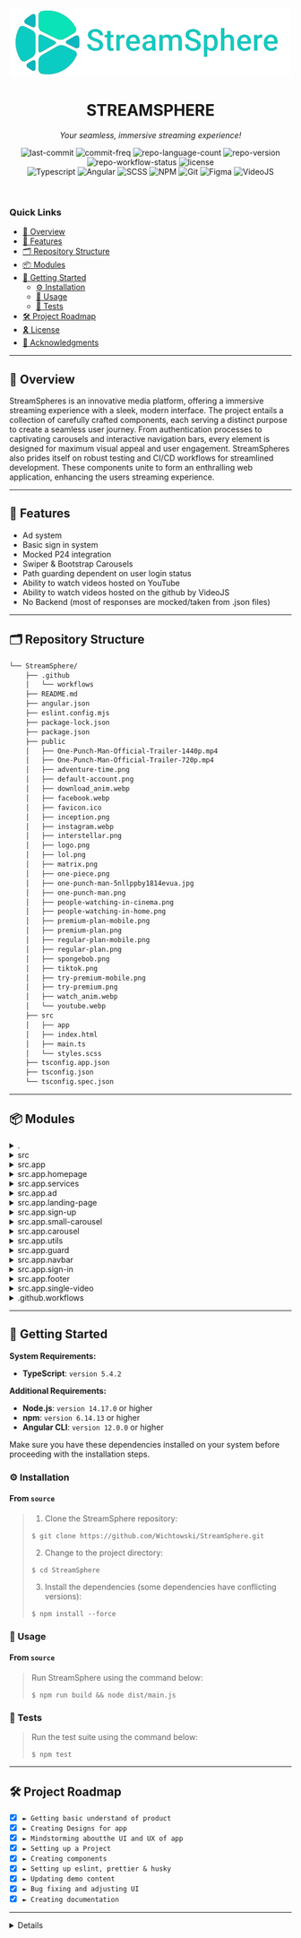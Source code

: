 <p align="center">
  <img src="public/logo.png" alt="project-logo">
</p>
<p align="center">
    <h1 align="center">STREAMSPHERE</h1>
</p>
<p align="center">
    <em>Your seamless, immersive streaming experience!</em>
</p>
<p align="center">
	<img src="https://img.shields.io/github/last-commit/wichtowski/StreamSphere" alt="last-commit">
	<img src="https://img.shields.io/github/commit-activity/w/wichtowski/StreamSphere" alt="commit-freq">
	<img src="https://img.shields.io/github/languages/count/wichtowski/StreamSphere" alt="repo-language-count">
	<img src="https://img.shields.io/github/commit-activity/w/wichtowski/StreamSphere" alt="repo-version">
	<img src="https://img.shields.io/github/actions/workflow/status/wichtowski/StreamSphere/main.yml" alt="repo-workflow-status">
	<img src="https://img.shields.io/github/license/wichtowski/StreamSphere" alt="license">
  <br/>
	<img src="https://img.shields.io/badge/TypeScript-3178C6?style=for-the-badge&logo=Typescript&logoColor=FFFFFF" alt="Typescript">
	<img src="https://img.shields.io/badge/Angular-DD0031?style=for-the-badge&logo=angular&logoColor=white" alt="Angular">
	<img src="https://img.shields.io/badge/Sass-CC6699?style=for-the-badge&logo=sass&logoColor=white" alt="SCSS">
	<img src="https://img.shields.io/badge/npm-CB3837?style=for-the-badge&logo=npm&logoColor=white" alt="NPM">
	<img src="https://img.shields.io/badge/GIT-E44C30?style=for-the-badge&logo=git&logoColor=white" alt="Git">
	<img src="https://img.shields.io/badge/Figma-F24E1E?style=for-the-badge&logo=figma&logoColor=white" alt="Figma">
	<img src="https://img.shields.io/badge/VideoJS-000000?style=for-the-badge&logoColor=FFFFFF" alt="VideoJS">
<p>
<p align="center">
	<!-- default option, no dependency badges. -->
</p>
<br><!-- TABLE OF CONTENTS -->

<h3>Quick Links</h3>

- [📍 Overview](#-overview)
- [🧩 Features](#-features)
- [🗂️ Repository Structure](#️-repository-structure)
- [📦 Modules](#-modules)
- [🚀 Getting Started](#-getting-started)
  - [⚙️ Installation](#️-installation)
  - [🤖 Usage](#-usage)
  - [🧪 Tests](#-tests)
- [🛠 Project Roadmap](#-project-roadmap)
- [🎗 License](#-license)
- [🔗 Acknowledgments](#-acknowledgments)
<hr>

## 📍 Overview

StreamSpheres is an innovative media platform, offering a immersive streaming experience with a sleek, modern interface. The project entails a collection of carefully crafted components, each serving a distinct purpose to create a seamless user journey. From authentication processes to captivating carousels and interactive navigation bars, every element is designed for maximum visual appeal and user engagement. StreamSpheres also prides itself on robust testing and CI/CD workflows for streamlined development. These components unite to form an enthralling web application, enhancing the users streaming experience.

---

## 🧩 Features

- Ad system
- Basic sign in system
- Mocked P24 integration
- Swiper & Bootstrap Carousels
- Path guarding dependent on user login status
- Ability to watch videos hosted on YouTube
- Ability to watch videos hosted on the github by VideoJS
- No Backend (most of responses are mocked/taken from .json files)

---

## 🗂️ Repository Structure

```sh
└── StreamSphere/
    ├── .github
    │   └── workflows
    ├── README.md
    ├── angular.json
    ├── eslint.config.mjs
    ├── package-lock.json
    ├── package.json
    ├── public
    │   ├── One-Punch-Man-Official-Trailer-1440p.mp4
    │   ├── One-Punch-Man-Official-Trailer-720p.mp4
    │   ├── adventure-time.png
    │   ├── default-account.png
    │   ├── download_anim.webp
    │   ├── facebook.webp
    │   ├── favicon.ico
    │   ├── inception.png
    │   ├── instagram.webp
    │   ├── interstellar.png
    │   ├── logo.png
    │   ├── lol.png
    │   ├── matrix.png
    │   ├── one-piece.png
    │   ├── one-punch-man-5nllppby1814evua.jpg
    │   ├── one-punch-man.png
    │   ├── people-watching-in-cinema.png
    │   ├── people-watching-in-home.png
    │   ├── premium-plan-mobile.png
    │   ├── premium-plan.png
    │   ├── regular-plan-mobile.png
    │   ├── regular-plan.png
    │   ├── spongebob.png
    │   ├── tiktok.png
    │   ├── try-premium-mobile.png
    │   ├── try-premium.png
    │   ├── watch_anim.webp
    │   └── youtube.webp
    ├── src
    │   ├── app
    │   ├── index.html
    │   ├── main.ts
    │   └── styles.scss
    ├── tsconfig.app.json
    ├── tsconfig.json
    └── tsconfig.spec.json
```

---

## 📦 Modules

<details closed><summary>.</summary>

| File                                                                                                | Summary                                                                                                                                                                                                                                                                                                                                                                                                                                                                                                                                                                                                                                                                                                                                                    |
| ---                                                                                                 | ---                                                                                                                                                                                                                                                                                                                                                                                                                                                                                                                                                                                                                                                                                                                                                        |
| [package.json](https://github.com/Wichtowski/StreamSphere/blob/main/package.json)             | StreamSpheres package.json is a pivotal config file, orchestrating script execution and managing project dependencies. It launches and serves the Angular application, enforcing linting rules and formatting standards, while also preparing it for distribution.                                                                                                                                                                                                                                                                                                                                                                                                                                                                                         |
| [tsconfig.spec.json](https://github.com/Wichtowski/StreamSphere/blob/main/tsconfig.spec.json) | Speculations is configured by tsconfig.spec.json, streamlining compilation for Angular specs, and facilitating Jasmine tests. It specifies output directory and dependencies, including Jasmine for efficient testing suites.                                                                                                                                                                                                                                                                                                                                                                                                                                                                                                                              |
| [tsconfig.json](https://github.com/Wichtowski/StreamSphere/blob/main/tsconfig.json)           | Settings configure the TypeScript compiler for this repository, offering strict type-checking and enhancing compatibility across modules, while enabling Angular features. It sets compilation defaults, ensuring seamless development with enhanced error detection.                                                                                                                                                                                                                                                                                                                                                                                                                                                                                      |
| [angular.json](https://github.com/Wichtowski/StreamSphere/blob/main/angular.json)             | Angular configuration file, angular.json, is the repositorys command center, detailing project architecture, defining builds, and specifying sources for the StreamSphere app. Its a roadmap for the development process.                                                                                                                                                                                                                                                                                                                                                                                                                                                                                                                                  |
| [tsconfig.app.json](https://github.com/Wichtowski/StreamSphere/blob/main/tsconfig.app.json)   | The tsconfig.app.json schema outlines Angular compilation settings, specifying the TypeScript compiler options and output directory for the application codebase. Its a pivotal configuration file that ensures seamless and tailored compilation for the StreamSphere repository.                                                                                                                                                                                                                                                                                                                                                                                                                                                                         |
| [eslint.config.mjs](https://github.com/Wichtowski/StreamSphere/blob/main/eslint.config.mjs)   | Enhancing code quality, this ESLint config meticulously curates rules for ts scripts. Ignoring specific dirs, it focuses on functionality, ensuring consistency and excellence—a strict no-unused-vars policy and TypeScript definitions are key attributes.                                                                                                                                                                                                                                                                                                                                                                                                                                                                                               |

</details>

<details closed><summary>src</summary>

| File                                                                                      | Summary                                                                                                                                                                                                                           |
| ---                                                                                       | ---                                                                                                                                                                                                                               |
| [index.html](https://github.com/Wichtowski/StreamSphere/blob/main/src/index.html)   | The window to the streaming world, boasting a responsive layout, is a viewers portal with a sleek Bootstrap-powered interface and a dark theme option, enhancing user experience right from the outset.                           |
| [main.ts](https://github.com/Wichtowski/StreamSphere/blob/main/src/main.ts)         | StreamSpheres main script launches the entire Angular application with a bootstrap function, initializing the AppComponent & configuration, directly impacting what users see when visiting the webpage. Its a vital entry point. |
| [styles.scss](https://github.com/Wichtowski/StreamSphere/blob/main/src/styles.scss) | Styling centralization begins with styles.scss. Users can add global styles or import other files, streamlining their web app's aesthetic management and ensuring a consistent look across pages.                                 |

</details>

<details closed><summary>src.app</summary>

| File                                                                                                              | Summary                                                                                                                                                                                                                                                                                                                 |
| ---                                                                                                               | ---                                                                                                                                                                                                                                                                                                                     |
| [app.component.scss](https://github.com/Wichtowski/StreamSphere/blob/main/src/app/app.component.scss)       | StreamSpheres app gains its appealing aesthetic from app.component.scss, styling the interface with carefully selected themes, creating a visually captivating user experience and seamlessly integrating variables for a cohesive design.                                                                              |
| [app.component.ts](https://github.com/Wichtowski/StreamSphere/blob/main/src/app/app.component.ts)           | StreamSpheres app component is a pivotal interface that manages user authentication status, enhancing usability with dynamic content based on login status, and facilitating seamless integration with the routing system for a streamlined user experience.                                                            |
| [app.component.html](https://github.com/Wichtowski/StreamSphere/blob/main/src/app/app.component.html)       | StreamSpheres app.component.html acts as a dynamic outlet for displaying the main app content. It serves as a placeholder with comments outlining key sections, ready for tailoring the user interface. This file is central to the structure and sets the stage for the applications unique content and functionality. |
| [app.module.ts](https://github.com/Wichtowski/StreamSphere/blob/main/src/app/app.module.ts)                 | The apps main module sets the stage for an Angular application with essential components. It lays out the framework for navigation, forms, routing, and carefully selects UI elements, forming the backbone of the parent repositorys viewer engagement strategy.                                                       |
| [app.config.ts](https://github.com/Wichtowski/StreamSphere/blob/main/src/app/app.config.ts)                 | Configuration defines Angular apps backbone, boosting performance with router & zone change detection providers for seamless navigation and efficient event handling. This central file structures the repositorys front-end, paving way for an immersive user experience.                                              |
| [app.routes.ts](https://github.com/Wichtowski/StreamSphere/blob/main/src/app/app.routes.ts)                 | The App Routing Module navigates users through various pages, such as signIn, signUp, browsing options, and video content. With authentication guards, it ensures secure access to certain sections, enhancing the user experience while adhering to strict routing configurations.                                     |
| [variables.scss](https://github.com/Wichtowski/StreamSphere/blob/main/src/app/variables.scss)               | Color codes, background colors, border colors, and spacing. These variables enhance the themes versatility, offering a unified approach to aesthetic adjustments.                                                                                                                                                       |
| [mixins.scss](https://github.com/Wichtowski/StreamSphere/blob/main/src/app/mixins.scss)                     | The *style mixer* file enhances StreamSpheres front-end appeal, offering text enhancements with mixing boards for fonts, colors, and animations—a recipe for engaging visuals. Its a styling tool kit!                                                                                                                 |

</details>

<details closed><summary>src.app.homepage</summary>

| File                                                                                                                                 | Summary                                                                                                                                                                                                                                                             |
| ---                                                                                                                                  | ---                                                                                                                                                                                                                                                                 |
| [homepage.component.ts](https://github.com/Wichtowski/StreamSphere/blob/main/src/app/homepage/homepage.component.ts)           | The HomepageComponent ts file is crucial for rendering the StreamSphere web applications dynamic and interactive homepage. It imports and assembles various components to create a visually appealing, engaging interface, facilitating a seamless user experience. |
| [homepage.component.html](https://github.com/Wichtowski/StreamSphere/blob/main/src/app/homepage/homepage.component.html)       | The homepage component HTML meticulously crafts the layouts foundation, skillfully ordering key elements like a conductor. It orchestrates a harmonious display of essential components, setting the stage for an engaging user experience.                         |
| [homepage.component.scss](https://github.com/Wichtowski/StreamSphere/blob/main/src/app/homepage/homepage.component.scss)       | Elevating StreamSpheres aesthetic appeal, this component stylizes the homepage, enhancing user experience with a sleek, modern design that seamlessly integrates captivating visuals for an engaging interface.                                                     |
</details>

<details closed><summary>src.app.services</summary>

| File                                                                                                                                   | Summary                                                                                                                                                                                                                                                                                                                            |
| ---                                                                                                                                    | ---                                                                                                                                                                                                                                                                                                                                |
| [local-storage.service.ts](https://github.com/Wichtowski/StreamSphere/blob/main/src/app/services/local-storage.service.ts)       | StorageService makes data persistence straightforward, offering methods to set, clear, and retrieve user data from local storage, enhancing user experience and developer productivity.                                                                                                                                            |
| [password-hashing.service.ts](https://github.com/Wichtowski/StreamSphere/blob/main/src/app/services/password-hashing.service.ts) | Security is paramount! The PasswordHashingService ensures passwords are securely hashed and compared, guarding against breaches with salt and pepper. Its an essential tool for the repositorys authentication and protection.                                                                                                     |
| [auth.service.ts](https://github.com/Wichtowski/StreamSphere/blob/main/src/app/services/auth.service.ts)                         | Security is paramount! The auth service verifies user data against a secure local database and enables sign-in functionality, safeguarding access with hashed passwords and stringent authentication. It offers convenient log-out and easy access to user info, forming the stronghold of the applications security architecture. |
| [session.service.ts](https://github.com/Wichtowski/StreamSphere/blob/main/src/app/services/session.service.ts)                   | Simplifies session state control and retrieval using Angulars root scope, enabling efficient management of user sessions with a focus on security and ease of use. It offers methods to set, get, and manage session states, enhancing the user experience.                                                                        |

</details>

<details closed><summary>src.app.ad</summary>

| File                                                                                                               | Summary                                                                                                                                                                                                                                                                                 |
| ---                                                                                                                | ---                                                                                                                                                                                                                                                                                     |
| [ad.component.ts](https://github.com/Wichtowski/StreamSphere/blob/main/src/app/ad/ad.component.ts)           | The Ad Component script randomly renders visually appealing ads with countdowns, targeting specific user segments for an online platform. It boosts engagement by personalized, limited-time offers, ensuring a dynamic and captivating user experience.                                |
| [ad.component.scss](https://github.com/Wichtowski/StreamSphere/blob/main/src/app/ad/ad.component.scss)       | The *ad.component.scss* file enhances StreamSpheres visual appeal, offering responsive ad designs with versatile styling options. It facilitates dynamic content alignment and showcases ads with impactful presentations, ensuring an engaging user experience across various devices. |
| [ad.component.html](https://github.com/Wichtowski/StreamSphere/blob/main/src/app/ad/ad.component.html)       | The ad component HTML meticulously crafts an engaging advertising experience by displaying dynamic visuals and compelling text, enhancing user interaction with router links and ngSwitch directives. It entices users with enticing visuals and strategic CTAs, elevates the UI.       |
</details>

<details closed><summary>src.app.landing-page</summary>

| File                                                                                                                                             | Summary                                                                                                                                                                                                                                                    |
| ---                                                                                                                                              | ---                                                                                                                                                                                                                                                        |
| [landing-page.component.ts](https://github.com/Wichtowski/StreamSphere/blob/main/src/app/landing-page/landing-page.component.ts)           | The Landing Page Component enhances user navigation by managing scrolling to specific page sections. It also enhances visibility of promotional pricing with animated CSS effects, and facilitates seamless redirection to other pages, thus enhancing UX. |
| [landing-page.component.html](https://github.com/Wichtowski/StreamSphere/blob/main/src/app/landing-page/landing-page.component.html)       | Stream and enjoy our content without ads on Premium for only $12.49/month, or go Standard and pay half the price! For our introductory offer, we waive the sign up fee. Catch your favorite shows anywhere with offline downloads.                         |
| [landing-page.component.scss](https://github.com/Wichtowski/StreamSphere/blob/main/src/app/landing-page/landing-page.component.scss)       | Styling the landing page, this SCSS file creates an animated highlight effect for elements with specific IDs while also altering their display properties and defining color themes, enhancing the visual appeal of the repositorys user interface.        |

</details>

<details closed><summary>src.app.sign-up</summary>

| File                                                                                                                              | Summary                                                                                                                                                                                                                                                          |
| ---                                                                                                                               | ---                                                                                                                                                                                                                                                              |
| [sign-up.component.ts](https://github.com/Wichtowski/StreamSphere/blob/main/src/app/sign-up/sign-up.component.ts)           | The SignUpComponent.ts facilitates user sign-up, enhancing the authentication experience with Angular components. It validates email and password input, offering a seamless account creation flow, and integrates session management for a smooth, directed UI. |
| [sign-up.component.html](https://github.com/Wichtowski/StreamSphere/blob/main/src/app/sign-up/sign-up.component.html)       | StreamSpheres sign-up component is a sleek HTML form, enhancing user experience with a streamlined registration process. It seamlessly integrates a logo, form fields, and helpful links for a seamless transition to the login page.                            |
| [sign-up.component.scss](https://github.com/Wichtowski/StreamSphere/blob/main/src/app/sign-up/sign-up.component.scss)       | The Sign Up components styles are crafted with SASS, leveraging mixins and variables for a structured and consistent UI. It sets the scene with a captivating background, enhancing the user experience.                                                         |

</details>

<details closed><summary>src.app.small-carousel</summary>

| File                                                                                                                                                   | Summary                                                                                                                                                                                                                       |
| ---                                                                                                                                                    | ---                                                                                                                                                                                                                           |
| [small-carousel.component.scss](https://github.com/Wichtowski/StreamSphere/blob/main/src/app/small-carousel/small-carousel.component.scss)       | Small Carousel Component styling adds a sleek, responsive touch with variable sizing, animations, and interactivity for an immersive user experience, complementing the repositorys web app project.                          |
| [small-carousel.component.html](https://github.com/Wichtowski/StreamSphere/blob/main/src/app/small-carousel/small-carousel.component.html)       | HTML code sets up a carousel, displaying slides with images, titles, and control buttons for a seamless, engaging user experience. Its a key feature for showcasing content in an interactive, compact manner.                |
| [small-carousel.component.ts](https://github.com/Wichtowski/StreamSphere/blob/main/src/app/small-carousel/small-carousel.component.ts)           | SmallCarouselComponent.ts creates a modular carousel component for reusability in the repository. It offers flexible slideshow functionality with navigational tools and adaptive styling based on slides per page.           |
</details>

<details closed><summary>src.app.carousel</summary>

| File                                                                                                                                 | Summary                                                                                                                                                                                                                                                                               |
| ---                                                                                                                                  | ---                                                                                                                                                                                                                                                                                   |
| [carousel.component.html](https://github.com/Wichtowski/StreamSphere/blob/main/src/app/carousel/carousel.component.html)       | A dynamic banner showcasing eye-catching slides, each featuring movies or shows. Its interactive with directional buttons and indicators for seamless browsing, plus a clickable prompt to Watch Now' on each slide. This HTML code is a vital part of an immersive user interface.   |
| [carousel.component.ts](https://github.com/Wichtowski/StreamSphere/blob/main/src/app/carousel/carousel.component.ts)           | The Carousel Componenttscriptfile enhances StreamSpheres user engagement by creating a captivating carousel of video content. It enables users to navigate through slides seamlessly and offers auto-play for an immersive experience, elevating the platforms visual appeal.         |
| [carousel.component.scss](https://github.com/Wichtowski/StreamSphere/blob/main/src/app/carousel/carousel.component.scss)       | Creates a stylish, interactive carousel with video and image support for a media-rich user experience, enhancing StreamSpheres appeal. Its responsive, with animations and interactions for an immersive interface.                                                                   |
</details>

<details closed><summary>src.app.utils</summary>

| File                                                                                                            | Summary                                                                                                                                                                                                                      |
| ---                                                                                                             | ---                                                                                                                                                                                                                          |
| [interface.user.ts](https://github.com/Wichtowski/StreamSphere/blob/main/src/app/utils/interface.user.ts) | User interface definitions enhance StreamSpheres backend by outlining critical user attributes like email, password, and subscription details, preparing the platform for efficient data handling and personalised services. |

</details>

<details closed><summary>src.app.guard</summary>

| File                                                                                                    | Summary                                                                                                                                                                                                       |
| ---                                                                                                     | ---                                                                                                                                                                                                           |
| [auth.guard.ts](https://github.com/Wichtowski/StreamSphere/blob/main/src/app/guard/auth.guard.ts) | Activating authentication, AuthGuard directs users to secure areas. It verifies sessions and enables access for authenticated users while redirecting others to the sign-in page, ensuring protected content. |

</details>

<details closed><summary>src.app.navbar</summary>

| File                                                                                                                           | Summary                                                                                                                                                                                                                                                                                 |
| ---                                                                                                                            | ---                                                                                                                                                                                                                                                                                     |
| [navbar.component.scss](https://github.com/Wichtowski/StreamSphere/blob/main/src/app/navbar/navbar.component.scss)       | Navbar styles are defined here, enhancing the UI with logo placement, text styling, and profile picture enhancements. Media queries adjust layouts for mobile views, ensuring a responsive design.                                                                                      |
| [navbar.component.ts](https://github.com/Wichtowski/StreamSphere/blob/main/src/app/navbar/navbar.component.ts)           | The NavbarComponent.ts file orchestrates the top navigation bar, a dynamic and interactive element central to the StreamSphere web applications user experience. It seamlessly integrates authentication, session management, and responsive design, crucial for engaging interactions. |
| [navbar.component.html](https://github.com/Wichtowski/StreamSphere/blob/main/src/app/navbar/navbar.component.html)       | The HTML template for the navigation bar component is crafted to enhance user experience with intuitive navigation. It renders a responsive, Bootstrap-styled bar with links to key pages and a dropdown for account management, personalizing the platform.                            |

</details>

<details closed><summary>src.app.sign-in</summary>

| File                                                                                                                              | Summary                                                                                                                                                                                                                                                                |
| ---                                                                                                                               | ---                                                                                                                                                                                                                                                                    |
| [sign-in.component.ts](https://github.com/Wichtowski/StreamSphere/blob/main/src/app/sign-in/sign-in.component.ts)           | The sign-in component ts file enables user authentication. It sets up login functionality, handling form input, and integration with auth services. Integrates storage for remember me feature. Unlocks user access to protected content on successful authentication. |
| [sign-in.component.html](https://github.com/Wichtowski/StreamSphere/blob/main/src/app/sign-in/sign-in.component.html)       | StreamSpheres login portal is crafted with an inviting, image-led interface. This HTML file outlines a sleek sign-in component, luring users with a logo and prompting them for essential details, thus enabling streamlined access to the platform.                   |
| [sign-in.component.scss](https://github.com/Wichtowski/StreamSphere/blob/main/src/app/sign-in/sign-in.component.scss)       | Login effortlessly with streamlined forms featuring our sleek toggle switch! Access accounts securely and efficiently anywhere on any device with this responsive design.                                                                                              |

</details>

<details closed><summary>src.app.footer</summary>

| File                                                                                                                           | Summary                                                                                                                                                                                                                                               |
| ---                                                                                                                            | ---                                                                                                                                                                                                                                                   |
| [footer.component.scss](https://github.com/Wichtowski/StreamSphere/blob/main/src/app/footer/footer.component.scss)       | A stylish footer graces the repository, enhancing the websites allure with its sleek black backdrop and well-placed imagery. Its positioned strategically at the page's bottom, lending an elegant finish that complements the overall visual appeal. |
| [footer.component.ts](https://github.com/Wichtowski/StreamSphere/blob/main/src/app/footer/footer.component.ts)           | The FooterComponent ts file is essential for rendering the footer section of the app, offering navigation links. Its a crucial UI element, facilitating user interactions and aligning with the repositorys Angular architecture.                     |
| [footer.component.html](https://github.com/Wichtowski/StreamSphere/blob/main/src/app/footer/footer.component.html)       | Footer links get a facelift with this component! It curates vital site info, social media access, and user support, enhancing the StreamSphere web apps navigation and legal compliance.                                                              |

</details>

<details closed><summary>src.app.single-video</summary>

| File                                                                                                                                             | Summary                                                                                                                                                                                                                                                          |
| ---                                                                                                                                              | ---                                                                                                                                                                                                                                                              |
| [single-video.component.html](https://github.com/Wichtowski/StreamSphere/blob/main/src/app/single-video/single-video.component.html)       | A template that efficiently manages video playback, rendering a seamless UI. It ensures smooth integration of both YouTube and custom videos, enhancing the viewing experience with a streamlined playback interface.                                            |
| [single-video.component.ts](https://github.com/Wichtowski/StreamSphere/blob/main/src/app/single-video/single-video.component.ts)           | The Single Video Component enhances user experience by offering an immersive interface. It seamlessly integrates YouTube videos and custom players, adapting content based on user preferences and subscription status-all within a dynamic Angular environment. |
| [single-video.component.scss](https://github.com/Wichtowski/StreamSphere/blob/main/src/app/single-video/single-video.component.scss)       | Elevates video playback experience with styled components, ensuring responsiveness and interactive styling for a seamless user interface. Focuses on visually engaging elements, enhancing user immersion and navigation.                                        |

</details>

<details closed><summary>.github.workflows</summary>

| File                                                                                              | Summary                                                                                                                                                                                                                                  |
| ---                                                                                               | ---                                                                                                                                                                                                                                      |
| [main.yml](https://github.com/Wichtowski/StreamSphere/blob/main/.github/workflows/main.yml) | StreamSpheres central workflow orchestrator, Main flows seamlessly manage CI/CD, ensuring smooth execution & deployment across repos, with a focus on automation for efficient developer experiences and streamlined project management. |

</details>

---

## 🚀 Getting Started

**System Requirements:**

* **TypeScript**: `version 5.4.2`

**Additional Requirements:**
* **Node.js**: `version 14.17.0` or higher
* **npm**: `version 6.14.13` or higher
* **Angular CLI**: `version 12.0.0` or higher

Make sure you have these dependencies installed on your system before proceeding with the installation steps.


### ⚙️ Installation

<h4>From <code>source</code></h4>

> 1. Clone the StreamSphere repository:
>
> ```console
> $ git clone https://github.com/Wichtowski/StreamSphere.git
> ```
>
> 2. Change to the project directory:
> ```console
> $ cd StreamSphere
> ```
>
> 3. Install the dependencies (some dependencies have conflicting versions):
> ```console
> $ npm install --force
> ```

### 🤖 Usage

<h4>From <code>source</code></h4>

> Run StreamSphere using the command below:
> ```console
> $ npm run build && node dist/main.js
> ```

### 🧪 Tests

> Run the test suite using the command below:
> ```console
> $ npm test
> ```

---

## 🛠 Project Roadmap

- [X] `► Getting basic understand of product`
- [X] `► Creating Designs for app`
- [X] `► Mindstorming aboutthe UI and UX of app`
- [X] `► Setting up a Project`
- [X] `► Creating components`
- [X] `► Setting up eslint, prettier & husky`
- [X] `► Updating demo content`
- [X] `► Bug fixing and adjusting UI`
- [X] `► Creating documentation`

---

<details>


## 🎗 License

This project is protected under the [MIT License](https://choosealicense.com/licenses/mit/) License.

---

## 🔗 Acknowledgments

List of recourses used in Project:
- [Angular](https://angular.dev)
- [Youtube API](https://developers.google.com/youtube/v3?hl=pl)
- [VideoJS](https://videojs.com)
- [SwiperJS](https://swiperjs.com)
- [CI/CD Github Pages Deployment by ](https://github.com/JamesIves/github-pages-deploy-action)[@James Ives](https://github.com/JamesIves)
- [BCrypt](https://www.npmjs.com/package/bcrypt)
- [Eslint](https://www.npmjs.com/package/eslint)
- [Husky](https://www.npmjs.com/package/husky)
- []()
- [READMEAI](https://github.com/eli64s/readme-ai)

---

[**Return to top**](#-overview)

---
